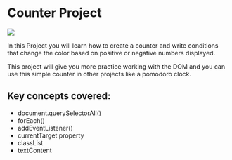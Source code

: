 # Counter Project
![](https://www.freecodecamp.org/news/content/images/size/w1000/2021/03/counter.png)

In this Project you will learn how to create a counter and write conditions that change the color based on positive or negative numbers displayed.

This project will give you more practice working with the DOM and you can use this simple counter in other projects like a pomodoro clock.

## Key concepts covered:

* document.querySelectorAll()<br>
* forEach()<br>
* addEventListener()<br>
* currentTarget property<br>
* classList<br>
* textContent<br>

